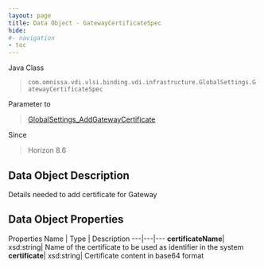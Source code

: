 ```yaml
---
layout: page
title: Data Object - GatewayCertificateSpec
hide:
#- navigation
- toc
---
```






Java Class
> `com.omnissa.vdi.vlsi.binding.vdi.infrastructure.GlobalSettings.GatewayCertificateSpec`

Parameter to
> [GlobalSettings_AddGatewayCertificate](vdi.infrastructure.GlobalSettings.md#addGatewayCertificate)

Since
> Horizon 8.6


## Data Object Description

Details needed to add certificate for Gateway

## Data Object Properties
Properties
Name |  Type |  Description
---|---|---
**certificateName**|  xsd:string|  Name of the certificate to be used as identifier in the system
**certificate**|  xsd:string|  Certificate content in base64 format
 


 
